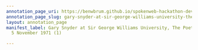 ```yaml
---
annotation_page_uri: https://benwbrum.github.io/spokenweb-hackathon-development/annotations/gary-snyder-at-sir-george-williams-university-the-poetry-series-5-november-1971-1--canvas-1-richard--dick--sommer.json
annotation_page_slug: gary-snyder-at-sir-george-williams-university-the-poetry-series-5-november-1971-1--canvas-1-richard--dick--sommer
layout: annotation_page
manifest_label: Gary Snyder at Sir George Williams University, The Poetry Series,
  5 November 1971 (1)

---
```

